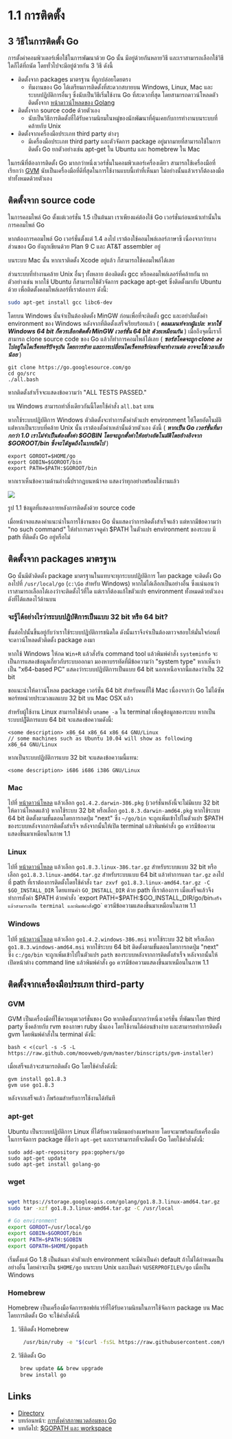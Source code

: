# 1.1 การติดตั้ง

## 3 วิธีในการติดตั้ง Go

การตั้งค่าคอมพิวเตอร์เพื่อใช้ในการพัฒนาด้วย Go นั้น มีอยู่ด้วยกันหลายวิธี และเราสามารถเลือกใช้วิธีใดก็ได้ที่ถนัด โดยทั่วไปจะมีอยู่ด้วยกัน 3 วิธี ดังนี้

-  ติดตั้งจาก packages มาตรฐาน ที่ถูกปล่อยโดยตรง
    - ทีมงานของ Go ได้เตรียมการติดตั้งที่สะดวกสบายบน Windows, Linux, Mac และระบบปฎิบัติการอื่นๆ ซึ่งนับเป็นวิธีเริ่มใช้งาน Go ที่สะดวกที่สุด
โดยสามารถดาวน์โหลดตัวติดตั้งจาก [หน้าดาวน์โหลดของ Golang](https://golang.org/dl/)
- ติดตั้งจาก source code ด้วยตัวเอง
    - นับเป็นวิธีการติดตั้งที่ได้รับความนิยมในหมู่ของนักพัฒนาที่คุ้นเคยกับการทำงานบนระบบที่คล้ายกับ Unix
- ติดตั้งจากเครื่องมือประเภท third party ต่างๆ
    - มีเครื่องมือประเภท third party และตัวจัดการ package อยู่มากมายที่สามารถใช้ในการติดตั้ง Go ยกตัวอย่างเช่น apt-get ใน Ubuntu และ homebrew ใน Mac
	
ในกรณีที่ต้องการติดตั้ง Go มากกว่าหนึ่งเวอร์ชั่นในคอมพิวเตอร์เครื่องเดียว สามารถใช้เครื่องมือที่เรียกว่า [GVM](https://github.com/moovweb/gvm) นับเป็นเครื่องมือที่ดีที่สุดในการใช้งานแบบนี้เท่าที่เห็นมา ไม่อย่างนั้นแล้วเราก็ต้องลงมือทำทั้งหมดด้วยตัวเอง

## ติดตั้งจาก source code

ในการคอมไพล์ Go ตั้งแต่เวอร์ชั่น 1.5 เป็นต้นมา เราเพียงแค่ต้องใช้ Go เวอร์ชั่นก่อนหน้าเท่านั้นในการคอมไพล์ Go

หากต้องการคอมไพล์ Go เวอร์ชั่นตั้งแต่ 1.4 ลงไป เราต้องใช้คอมไพล์เลอร์ภาษาซี เนื่องจากว่าบางส่วนของ Go ยังถูกเขียนด้วย Plan 9 C และ AT&T assembler อยู่

บนระบบ Mac นั้น หากเราติดตั้ง Xcode อยู่แล้ว ก็สามารถใช้คอมไพล์ได้เลย

ส่วนระบบที่ทำงานคล้าย Unix อื่นๆ ทั้งหลาย ต้องติดตั้ง gcc หรือคอมไพล์เลอร์ที่คล้ายกัน ยกตัวอย่างเช่น หากใช้ Ubuntu ก็สามารถใช้ตัวจัดการ package apt-get ซึ่งติดตั้งมากับ Ubuntu ด้วย เพื่อติดตั้งคอมไพล์เลอร์ที่เราต้องการ ดังนี้:

```sh
sudo apt-get install gcc libc6-dev
```

โดยบน Windows นั้นจำเป็นต้องติดตั้ง MinGW ก่อนเพื่อที่จะติดตั้ง gcc และอย่าลืมตั้งค่า environment ของ Windows หลังจากที่ติดตั้งเสร็จเรียบร้อยแล้ว ( ***คอมเมนท์จากผู้แปล: หากใช้ Windows 64 bit ก็ควรเลือกติดตั้ง MinGW เวอร์ชั่น 64 bit ด้วยเหมือนกัน*** )
เมื่อถึงจุดนี้เราก็สามารถ clone source code ของ Go แล้วก็ทำการคอมไพล์ได้เลย ( ***ซอร์สโคดจะถูก clone ลงไปอยู่ในไดเร็คทอรีปัจจุบัน โดยการย้าย และการเปลี่ยนไดเร็คทอรีก่อนที่จะทำงานต่อ อาจจะใช้เวลาเล็กน้อย*** )

	git clone https://go.googlesource.com/go
	cd go/src
	./all.bash 
	
หากติดตั้งสำเร็จจะแสดงข้อความว่า "ALL TESTS PASSED."

บน Windows สามารถทำสิ่งเดียวกันนี้โดยใช้คำสั่ง `all.bat` แทน

หากใช้ระบบปฎิบัติการ Windows ตัวติดตั้งจะทำการตั้งค่าตัวแปร environment ให้โดยอัตโนมัติ แต่่่หากเป็นระบบที่คล้าย Unix นั้น เราต้องตั้งค่าเหล่านั้นด้วยตัวเอง ดังนี้ ( ***หากเป็น Go เวอร์ชั่นที่มากกว่า 1.0 เราไม่จำเป็นต้องตั้งค่า $GOBIN โดยจะถูกตั้งค่าให้อย่างอัตโนมัติโดยอ้างอิงจาก $GOROOT/bin ซึ่งจะได้พูดถึงในบทถัดไป*** ) 

    export GOROOT=$HOME/go
    export GOBIN=$GOROOT/bin
    export PATH=$PATH:$GOROOT/bin

หากเราเห็นข้อความด้านล่างนี้ปรากฎบนหน้าจอ แสดงว่าทุกอย่างพร้อมใช้งานแล้ว

![](images/1.1.mac.png?raw=true)

รูป 1.1 ข้อมูลที่แสดงภายหลังการติดตั้งด้วย source code

เมื่อหน้าจอแสดงคำแนะนำในการใช้งานของ Go นั่นแสดงว่าการติดตั้งสำเร็จแล้ว แต่หากมีข้อความว่า "no such command" ให้ทำการตรวจดูค่า $PATH ในตัวแปร environment ของระบบ มี path ที่ติดตั้ง Go อยู่หรือไม่

## ติดตั้งจาก packages มาตรฐาน

Go นั้นมีตัวติดตั้ง package มาตรฐานในแทบจะทุกระบบปฎิบัติการ โดย package จะติดตั้ง Go ลงไปที่ `/usr/local/go` (`c:\Go` สำหรับ Windows) หากไม่ได้เลือกเป็นอย่างอื่น ซึ่งแน่นอนว่าเราสามารถเลือกได้เองว่าจะติดตั้งไว้ที่ใด แต่เราก็ต้องแก้ไขตัวแปร environment ทั้งหมดด้วยตัวเองดังที่ได้แสดงไว้ด้านบน

### จะรู้ได้อย่างไรว่าระบบปฎิบัติการเป็นแบบ 32 bit หรือ 64 bit?

ขั้นต่อไปนั้นขึ้นอยู่กับว่าเราใช้ระบบปฎิบัติการชนิดใด ดังนั้นเราจึงจำเป็นต้องตาวจสอบให้มั่นใจก่อนที่จะดาวน์โหลดตัวติดตั้ง package ลงมา

หากใช้ Windows ให้กด `Win+R` แล้วสั่งรัน command tool แล้วพิมพ์คำสั่ง `systeminfo` จะเป็นการแสดงข้อมูลเกี่ยวกับระบบออกมา มองหาบรรทัดที่มีข้อความว่า "system type" หากเห็นว่าเป็น "x64-based PC" แสดงว่าระบบปฎิบัติการเป็นแบบ 64 bit นอกเหนือจากนี้แสดงว่าเป็น 32 bit 

ขอแนะนำให้ดาวน์โหลด package เวอร์ชั่น 64 bit สำหรับคนที่ใช้ Mac เนื่องจากว่า Go ไม่ได้ซัพพอร์ทหน่วยประมวลผลแบบ 32 bit บน Mac OSX แล้ว

สำหรับผู้ใช้งาน Linux สามารถใช้คำสั่ง `uname -a` ใน terminal เพื่อดูข้อมูลของระบบ หากเป็นระบบปฎิัติการแบบ 64 bit จะแสดงข้อความดังนี้:

    <some description> x86_64 x86_64 x86_64 GNU/Linux
    // some machines such as Ubuntu 10.04 will show as following
    x86_64 GNU/Linux

หากเป็นระบบปฎิบัติการแบบ 32 bit จะแสดงข้อความนี้แทน:

    <some description> i686 i686 i386 GNU/Linux

### Mac

ไปที่ [หน้าดาวน์โหลด](https://golang.org/dl/) แล้วเลือก `go1.4.2.darwin-386.pkg` (เวอร์ชั่นหลังนี้จะไม่มีแบบ 32 bit ให้ดาวน์โหลดแล้ว) หากใช้ระบบ 32 bit หรือเลือก `go1.8.3.darwin-amd64.pkg` หากใช้ระบบ 64 bit ติดตั้งตามขั้นตอนโดยการกดปุ่ม "next" ซึ่ง `~/go/bin` จะถูกเพิ่มเข้าไปในตัวแปร $PATH ของระบบหลังจากการติดตั้งสำเร็จ หลังจากนั้นให้เปิด terminal แล้วพิมพ์คำสั่ง `go` ควรมีข้อความแสดงขึ้นมาเหมือนในภาพ 1.1

### Linux

ไปที่ [หน้าดาวน์โหลด](https://golang.org/dl/) แล้วเลือก `go1.8.3.linux-386.tar.gz` สำหรับระบบแบบ 32 bit หรือเลือก `go1.8.3.linux-amd64.tar.gz` สำหรับระบบแบบ 64 bit แล้วทำการแตก `tar.gz` ลงไปที่ path ที่เราต้องการติดตั้งโดยใช้คำสั่ง `tar zxvf go1.8.3.linux-amd64.tar.gz -C $GO_INSTALL_DIR` โดยแทนค่า `GO_INSTALL_DIR` ด้วย path ที่เราต้องการ เมื่อเสร็จแล้วจึงทำการตั้งค่า $PATH ด้วยคำสั่ง `export PATH=$PATH:$GO_INSTALL_DIR/go/bin` เสร็จแล้วสามารถเปิด terminal และพิมพ์คำสั่ง `go` ควรมีข้อความแสดงขึ้นมาเหมือนในภาพ 1.1

### Windows

ไปที่ [หน้าดาวน์โหลด](https://golang.org/dl/) แล้วเลือก `go1.4.2.windows-386.msi` หากใช้ระบบ 32 bit หรือเลือก `go1.8.3.windows-amd64.msi` หากใช้ระบบ 64 bit ติดตั้งตามขั้นตอนโดยการกดปุ่ม "next" ซึ่ง `c:/go/bin` จะถูกเพิ่มเข้าไปในตัวแปร `path` ของระบบหลังจากการติดตั้งสำเร็จ หลังจากนั้นให้เปิดหน้าต่าง command line แล้วพิมพ์คำสั่ง `go` ควรมีข้อความแสดงขึ้นมาเหมือนในภาพ 1.1

## ติดตั้งจากเครื่องมือประเภท third-party

### GVM

GVM เป็นเครื่องมือที่ใช้ควบคุมเวอร์ชั่นของ Go หากติดตั้งมากกว่าหนึ่งเวอร์ชั่น ที่พัฒนาโดย third party ซึ่งคล้ายกับ rvm ของภาษา ruby นั่นเอง โดยใช้งานได้ค่อนข้างง่าย และสามารถทำการติดตั้ง gvm โดยพิมพ์คำสั่งใน terminal ดังนี้:

    bash < <(curl -s -S -L https://raw.github.com/moovweb/gvm/master/binscripts/gvm-installer)

เมื่อเสร็จแล้วจะสามารถติดตั้ง Go โดยใช้คำสั่งดังนี้:

    gvm install go1.8.3
    gvm use go1.8.3

หลังจากเสร็จแล้ว ก็พร้อมสำหรับการใช้งานได้ทันที

### apt-get

Ubuntu เป็นระบบปฎิบัติการ Linux ที่ได้รับความนิยมอย่างแพร่หลาย โดยจะมาพร้อมกับเครื่องมือในการจัดการ package ที่ชื่อว่า `apt-get` และเราสามารถที่จะติดตั้ง Go โดยใช้คำสั่งดังนี้:

    sudo add-apt-repository ppa:gophers/go
    sudo apt-get update
    sudo apt-get install golang-go

### wget
```sh

wget https://storage.googleapis.com/golang/go1.8.3.linux-amd64.tar.gz
sudo tar -xzf go1.8.3.linux-amd64.tar.gz -C /usr/local 

# Go environment
export GOROOT=/usr/local/go
export GOBIN=$GOROOT/bin
export PATH=$PATH:$GOBIN
export GOPATH=$HOME/gopath 
```    
เริ่มตั้งแต่ Go 1.8 เป็นต้นมา ค่าตัวแปร environment จะมีค่าเป็นค่า default ถ้าไม่ได้กำหนดเป็นอย่างอื่น โดยค่าจะเป็น `$HOME/go` บนระบบ Unix และเป็นค่า `%USERPROFILE%/go` เมื่อเป็น Windows

### Homebrew

Homebrew เป็นเครื่องมือจัดการซอฟท์แวร์ที่ได้รับความนิยมในการใช้จัดการ package บน Mac โดยการติดตั้ง Go จะใช้คำสั่งดังนี้

1. วิธีติดตั้ง Homebrew

```sh
     /usr/bin/ruby -e "$(curl -fsSL https://raw.githubusercontent.com/Homebrew/install/master/install)"
```

2. วิธีติดตั้ง Go

```sh
    brew update && brew upgrade
    brew install go
```
## Links

- [Directory](preface.md)
- บทก่อนหน้า: [การตั้งค่าสภาพแวดล้อมของ Go](01.0.md)
- บทถัดไป: [$GOPATH และ workspace](01.2.md)
